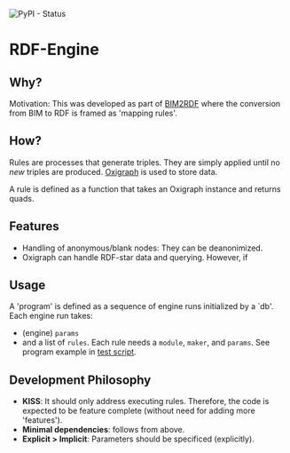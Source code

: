 ![PyPI - Status](https://img.shields.io/pypi/v/rdf-engine)

# RDF-Engine

## Why?

Motivation: This was developed as part of [BIM2RDF](https://github.com/PNNL/BIM2RDF)
where the conversion from BIM to RDF is framed as 'mapping rules'.

## How?

Rules are processes that generate triples.
They are simply applied until no _new_ triples are produced.
[Oxigraph](https://github.com/oxigraph/oxigraph) is used to store data.

A rule is defined as a function that takes an Oxigraph instance
and returns quads.


## Features

* Handling of anonymous/blank nodes: They can be deanonimized.
* Oxigraph can handle RDF-star data and querying.
However, if 

## Usage

A 'program' is defined as a sequence of engine runs
initialized by a `db'.
Each engine run takes:
* (engine) `params`
* and a list of `rules`.
Each rule needs a `module`, `maker`, and `params`.
See program example in [test script](./test/test.py).


## Development Philosophy
* **KISS**: It should only address executing rules.
Therefore, the code is expected to be feature complete (without need for adding more 'features').
* **Minimal dependencies**: follows from above.
* **Explicit > Implicit**: Parameters should be specificed (explicitly).
